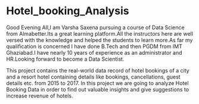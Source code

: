 # Hotel_booking_Analysis
Good Evening All,I am Varsha Saxena pursuing a course of Data Science from Almabetter.Its a great learning platform.All the instructors here are well versed with the knowledge and helped the students to learn more.As far my qualification is concerned I have done B.Tech and then PGDM from IMT Ghaziabad.I have nearly 10 years of experience as an administrator and HR.Looking forward to become a Data Scientist.

This project contains the real-world data record of hotel bookings of a city and a resort hotel  containing details like bookings, cancellations, guest details etc. from 2015 to 2017. In this  project we are going to analyze Hotel Booking Data in order to find out valuable insights and  give suggestions to increase revenue of hotels.
